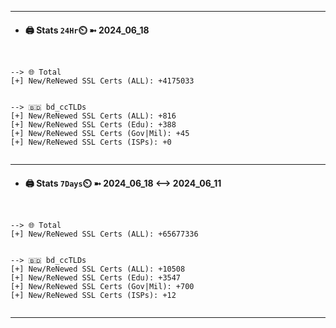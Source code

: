 

---
- #### 🖨️ **Stats** `24Hr`⏲️ ➼ 2024_06_18
```console


--> 🌐 Total
[+] New/ReNewed SSL Certs (ALL): +4175033


--> 🇧🇩 bd_ccTLDs
[+] New/ReNewed SSL Certs (ALL): +816
[+] New/ReNewed SSL Certs (Edu): +388
[+] New/ReNewed SSL Certs (Gov|Mil): +45
[+] New/ReNewed SSL Certs (ISPs): +0


```

---
- #### 🖨️ **Stats** `7Days`⏲️ ➼ 2024_06_18 <--> 2024_06_11
```console


--> 🌐 Total
[+] New/ReNewed SSL Certs (ALL): +65677336


--> 🇧🇩 bd_ccTLDs
[+] New/ReNewed SSL Certs (ALL): +10508
[+] New/ReNewed SSL Certs (Edu): +3547
[+] New/ReNewed SSL Certs (Gov|Mil): +700
[+] New/ReNewed SSL Certs (ISPs): +12


```

---

